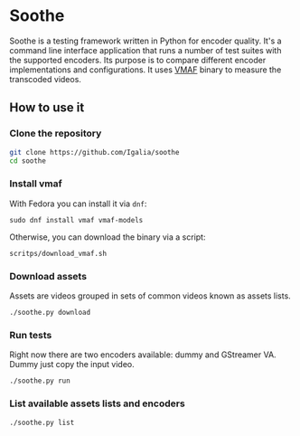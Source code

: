 # Soothe

Soothe is a testing framework written in Python for encoder quality. It's a
command line interface application that runs a number of test suites with the
supported encoders. Its purpose is to compare different encoder implementations
and configurations. It uses [VMAF](https://github.com/Netflix/vmaf) binary to
measure the transcoded videos.

## How to use it

### Clone the repository

```sh
git clone https://github.com/Igalia/soothe
cd soothe
```

### Install vmaf

With Fedora you can install it via `dnf`:

```
sudo dnf install vmaf vmaf-models
```

Otherwise, you can download the binary via a script:

```
scritps/download_vmaf.sh
```

### Download assets

Assets are videos grouped in sets of common videos known as assets lists.

```
./soothe.py download
```

### Run tests

Right now there are two encoders available: dummy and GStreamer VA. Dummy just
copy the input video.

```
./soothe.py run
```

### List available assets lists and encoders

```
./soothe.py list
```

